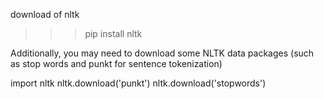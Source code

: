 download of nltk
>>> pip install nltk

Additionally, you may need to download some NLTK data packages (such as stop words and punkt for sentence tokenization)

import nltk
nltk.download('punkt')
nltk.download('stopwords')

